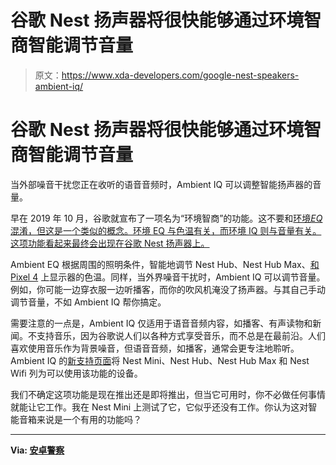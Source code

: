 # 谷歌 Nest 扬声器将很快能够通过环境智商智能调节音量

> 原文：<https://www.xda-developers.com/google-nest-speakers-ambient-iq/>

# 谷歌 Nest 扬声器将很快能够通过环境智商智能调节音量

当外部噪音干扰您正在收听的语音音频时，Ambient IQ 可以调整智能扬声器的音量。

早在 2019 年 10 月，谷歌就宣布了一项名为“环境智商”的功能。这不要和[环境*EQ*混淆，但这是一个类似的概念。环境 EQ 与色温有关，而环境 IQ 则与音量有关。这项功能看起来最终会出现在谷歌 Nest 扬声器上。](https://www.xda-developers.com/chromebook-ambient-eq-pixel-4-nest-hub/)

Ambient EQ 根据周围的照明条件，智能地调节 Nest Hub、Nest Hub Max、[和 Pixel 4](https://www.xda-developers.com/google-pixel-4-ambient-eq-tweak/) 上显示器的色温。同样，当外界噪音干扰时，Ambient IQ 可以调节音量。例如，你可能一边穿衣服一边听播客，而你的吹风机淹没了扬声器。与其自己手动调节音量，不如 Ambient IQ 帮你搞定。

需要注意的一点是，Ambient IQ 仅适用于语音音频内容，如播客、有声读物和新闻。不支持音乐，因为谷歌说人们以各种方式享受音乐，而不总是在最前沿。人们喜欢使用音乐作为背景噪音，但语音音频，如播客，通常会更专注地聆听。Ambient IQ 的[新支持页面](https://support.google.com/googlenest/thread/29125230?hl=en&dark=0)将 Nest Mini、Nest Hub、Nest Hub Max 和 Nest Wifi 列为可以使用该功能的设备。

我们不确定这项功能是现在推出还是即将推出，但当它可用时，你不必做任何事情就能让它工作。我在 Nest Mini 上测试了它，它似乎还没有工作。你认为这对智能音箱来说是一个有用的功能吗？

* * *

**Via: [安卓警察](https://www.androidpolice.com/2020/02/19/ambient-iq-might-finally-be-coming-to-google-nest-speakers/)**